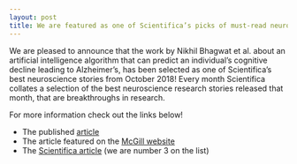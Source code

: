 ```yaml
---
layout: post
title: We are featured as one of Scientifica’s picks of must-read neuroscience stories from October 2018
---
```


We are pleased to announce that the work by Nikhil Bhagwat et al. about an artificial intelligence algorithm that can predict an individual’s cognitive decline leading to Alzheimer’s, has been selected as one of Scientifica’s best neuroscience stories from October 2018! Every month Scientifica collates a selection of the best neuroscience research stories released that month, that are breakthroughs in research.

For more information check out the links below!

  - The published [article](https://journals.plos.org/ploscompbiol/article?id=10.1371/journal.pcbi.1006376)
  - The article featured on the [McGill website](https://www.mcgill.ca/newsroom/channels/news/ai-could-predict-cognitive-decline-leading-alzheimers-disease-next-5-years-290378)
  - The [Scientifica article](https://www.scientifica.uk.com/neurowire/scientificas-must-read-neuroscience-stories-from-october-2018) (we are number 3 on the list)
